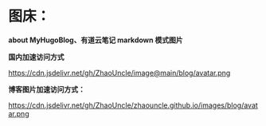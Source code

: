 # 图床：

**about MyHugoBlog、有道云笔记 markdown 模式图片**

**国内加速访问方式**

https://cdn.jsdelivr.net/gh/ZhaoUncle/image@main/blog/avatar.png

**博客图片加速访问方式：**

https://cdn.jsdelivr.net/gh/ZhaoUncle/zhaouncle.github.io/images/blog/avatar.png
